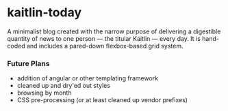 # kaitlin-today
A minimalist blog created with the narrow purpose of delivering a digestible quantity of news to one person &mdash; the titular Kaitlin &mdash; every day. It is hand-coded and includes a pared-down flexbox-based grid system.

### Future Plans
* addition of angular or other templating framework
* cleaned up and dry'ed out styles
* browsing by month
* CSS pre-processing (or at least cleaned up vendor prefixes)
